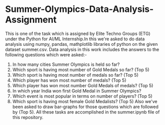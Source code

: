 # Summer-Olympics-Data-Analysis-Assignment
This is one of the task which is assigned by Elite Techno Groups (ETG) under the Python for AI/ML Internship.In this we're asked to do data analysis using numpy, pandas, mathplotlib libraries of python on the given dataset summer.csv. Data analysis in this work includes the answers to the following questions which were asked:-
1. In how many cities Summer Olympics is held so far?
2. Which sport is having most number of Gold Medals so far? (Top 5)
3. Which sport is having most number of medals so far? (Top 5)
4. Which player has won most number of medals? (Top 5)
5. Which player has won most number Gold Medals of medals? (Top 5)
6. In which year India won first Gold Medal in Summer Olympics?
7. Which event is most popular in terms on number of players? (Top 5)
8. Which sport is having most female Gold Medalists? (Top 5)
Also we've been asked to draw bar-graphs for those questions which are followed by (Top 5).
All these tasks are accomplished in the summer.ipynb file of this repository.
